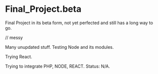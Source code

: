 # Final_Project.beta
Final Project in its beta form, not yet perfected and still has a long way to go.


// messy 

Many unupdated stuff. Testing Node and its modules.

Trying React.

Trying to integrate PHP, NODE, REACT. Status: N/A.
